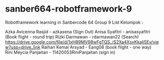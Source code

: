 # sanber664-robotframework-9
Robotframework learning in Sanbercode 64 Group 9
List Kelompok :

Azka Avicenna Rasjid - azkasena (Sign Out)
Anisa Syafitri - anisasyafitri (Book flight - round trip)
Rizki Darmawan - rdarmawan22 (Search) https://drive.google.com/file/d/1xH89MV98wFgTQS_jS2Xa4XsvKkalj5Ev/view?usp=drive_link
Raihan Kemal Arsyad - Eang08 (book flight - one way)
Rini Meycia Panjaitan - 11420053RiniPanjaitan (sign in)
